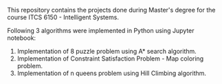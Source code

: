 This repository contains the projects done during Master's degree for the course ITCS 6150 - Intelligent Systems.

Following 3 algorithms were implemented in Python using Jupyter notebook:
1. Implementation of 8 puzzle problem using A* search algorithm.
2. Implementation of Constraint Satisfaction Problem - Map coloring problem.
3. Implementation of n queens problem using Hill Climbing algorithm.
